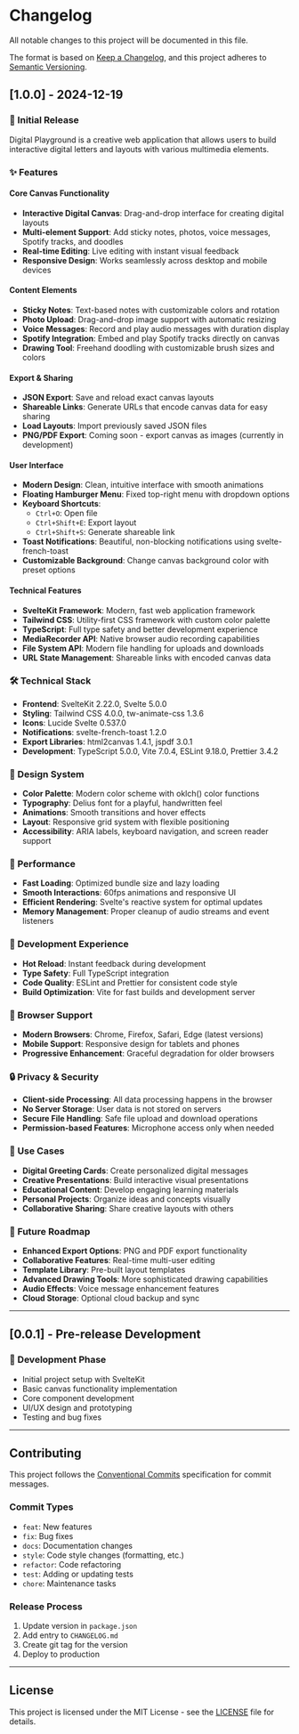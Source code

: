 # Changelog

All notable changes to this project will be documented in this file.

The format is based on [Keep a Changelog](https://keepachangelog.com/en/1.0.0/),
and this project adheres to [Semantic Versioning](https://semver.org/spec/v2.0.0.html).

## [1.0.0] - 2024-12-19

### 🎉 Initial Release

Digital Playground is a creative web application that allows users to build interactive digital letters and layouts with various multimedia elements.

### ✨ Features

#### Core Canvas Functionality
- **Interactive Digital Canvas**: Drag-and-drop interface for creating digital layouts
- **Multi-element Support**: Add sticky notes, photos, voice messages, Spotify tracks, and doodles
- **Real-time Editing**: Live editing with instant visual feedback
- **Responsive Design**: Works seamlessly across desktop and mobile devices

#### Content Elements
- **Sticky Notes**: Text-based notes with customizable colors and rotation
- **Photo Upload**: Drag-and-drop image support with automatic resizing
- **Voice Messages**: Record and play audio messages with duration display
- **Spotify Integration**: Embed and play Spotify tracks directly on canvas
- **Drawing Tool**: Freehand doodling with customizable brush sizes and colors

#### Export & Sharing
- **JSON Export**: Save and reload exact canvas layouts
- **Shareable Links**: Generate URLs that encode canvas data for easy sharing
- **Load Layouts**: Import previously saved JSON files
- **PNG/PDF Export**: Coming soon - export canvas as images (currently in development)

#### User Interface
- **Modern Design**: Clean, intuitive interface with smooth animations
- **Floating Hamburger Menu**: Fixed top-right menu with dropdown options
- **Keyboard Shortcuts**: 
  - `Ctrl+O`: Open file
  - `Ctrl+Shift+E`: Export layout
  - `Ctrl+Shift+S`: Generate shareable link
- **Toast Notifications**: Beautiful, non-blocking notifications using svelte-french-toast
- **Customizable Background**: Change canvas background color with preset options

#### Technical Features
- **SvelteKit Framework**: Modern, fast web application framework
- **Tailwind CSS**: Utility-first CSS framework with custom color palette
- **TypeScript**: Full type safety and better development experience
- **MediaRecorder API**: Native browser audio recording capabilities
- **File System API**: Modern file handling for uploads and downloads
- **URL State Management**: Shareable links with encoded canvas data

### 🛠️ Technical Stack

- **Frontend**: SvelteKit 2.22.0, Svelte 5.0.0
- **Styling**: Tailwind CSS 4.0.0, tw-animate-css 1.3.6
- **Icons**: Lucide Svelte 0.537.0
- **Notifications**: svelte-french-toast 1.2.0
- **Export Libraries**: html2canvas 1.4.1, jspdf 3.0.1
- **Development**: TypeScript 5.0.0, Vite 7.0.4, ESLint 9.18.0, Prettier 3.4.2

### 🎨 Design System

- **Color Palette**: Modern color scheme with oklch() color functions
- **Typography**: Delius font for a playful, handwritten feel
- **Animations**: Smooth transitions and hover effects
- **Layout**: Responsive grid system with flexible positioning
- **Accessibility**: ARIA labels, keyboard navigation, and screen reader support

### 🚀 Performance

- **Fast Loading**: Optimized bundle size and lazy loading
- **Smooth Interactions**: 60fps animations and responsive UI
- **Efficient Rendering**: Svelte's reactive system for optimal updates
- **Memory Management**: Proper cleanup of audio streams and event listeners

### 🔧 Development Experience

- **Hot Reload**: Instant feedback during development
- **Type Safety**: Full TypeScript integration
- **Code Quality**: ESLint and Prettier for consistent code style
- **Build Optimization**: Vite for fast builds and development server

### 📱 Browser Support

- **Modern Browsers**: Chrome, Firefox, Safari, Edge (latest versions)
- **Mobile Support**: Responsive design for tablets and phones
- **Progressive Enhancement**: Graceful degradation for older browsers

### 🔒 Privacy & Security

- **Client-side Processing**: All data processing happens in the browser
- **No Server Storage**: User data is not stored on servers
- **Secure File Handling**: Safe file upload and download operations
- **Permission-based Features**: Microphone access only when needed

### 🎯 Use Cases

- **Digital Greeting Cards**: Create personalized digital messages
- **Creative Presentations**: Build interactive visual presentations
- **Educational Content**: Develop engaging learning materials
- **Personal Projects**: Organize ideas and concepts visually
- **Collaborative Sharing**: Share creative layouts with others

### 🔮 Future Roadmap

- **Enhanced Export Options**: PNG and PDF export functionality
- **Collaborative Features**: Real-time multi-user editing
- **Template Library**: Pre-built layout templates
- **Advanced Drawing Tools**: More sophisticated drawing capabilities
- **Audio Effects**: Voice message enhancement features
- **Cloud Storage**: Optional cloud backup and sync

---

## [0.0.1] - Pre-release Development

### 🚧 Development Phase
- Initial project setup with SvelteKit
- Basic canvas functionality implementation
- Core component development
- UI/UX design and prototyping
- Testing and bug fixes

---

## Contributing

This project follows the [Conventional Commits](https://www.conventionalcommits.org/) specification for commit messages.

### Commit Types
- `feat`: New features
- `fix`: Bug fixes
- `docs`: Documentation changes
- `style`: Code style changes (formatting, etc.)
- `refactor`: Code refactoring
- `test`: Adding or updating tests
- `chore`: Maintenance tasks

### Release Process
1. Update version in `package.json`
2. Add entry to `CHANGELOG.md`
3. Create git tag for the version
4. Deploy to production

---

## License

This project is licensed under the MIT License - see the [LICENSE](LICENSE) file for details.
